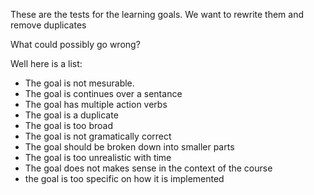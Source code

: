 These are the tests for the learning goals. We want to rewrite them and remove duplicates

What could possibly go wrong?

Well here is a list:
* The goal is not mesurable.
* The goal is continues over a sentance
* The goal has multiple action verbs
* The goal is a duplicate
* The goal is too broad
* The goal is not gramatically correct
* The goal should be broken down into smaller parts
* The goal is too unrealistic with time
* The goal does not makes sense in the context of the course
* the goal is too specific on how it is implemented